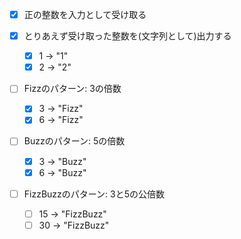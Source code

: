 - [x] 正の整数を入力として受け取る

- [x] とりあえず受け取った整数を(文字列として)出力する
    - [x] 1 -> "1"
    - [x] 2 -> "2"
    
- [ ] Fizzのパターン: 3の倍数
    - [x] 3 -> "Fizz"
    - [x] 6 -> "Fizz"
        
- [ ] Buzzのパターン: 5の倍数
    - [x] 3 -> "Buzz"
    - [x] 6 -> "Buzz"   
     
- [ ] FizzBuzzのパターン: 3と5の公倍数
    - [ ] 15 -> "FizzBuzz"
    - [ ] 30 -> "FizzBuzz"